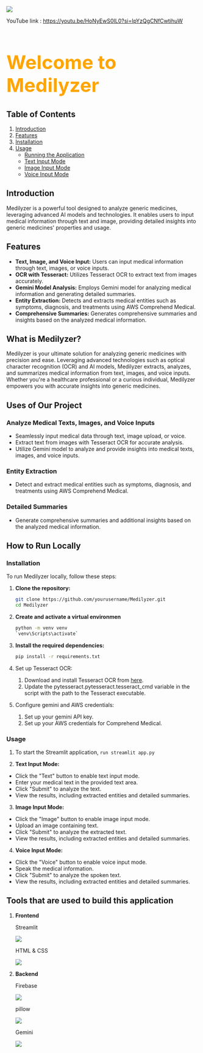 


![](https://github.com/Yashwanth-79/Medilyzer-/blob/e8f15ce79ca384db98f60b9832597d827e25a595/Medilyzer/LOGO%20(1).png)

YouTube link : https://youtu.be/HoNyEwS0IL0?si=IpYzQgCNfCwtihuW

<h1 style="text-align: left; font-size:50px;color: orange;">Welcome to Medilyzer</h1>

## Table of Contents

1. [Introduction](#introduction)
2. [Features](#features)
3. [Installation](#installation)
4. [Usage](#usage)
   - [Running the Application](#running-the-application)
   - [Text Input Mode](#text-input-mode)
   - [Image Input Mode](#image-input-mode)
   - [Voice Input Mode](#voice-input-mode)


## Introduction

Medilyzer is a powerful tool designed to analyze generic medicines, leveraging advanced AI models and technologies. It enables users to input medical information through text and image, providing detailed insights into generic medicines' properties and usage.

## Features

- **Text, Image, and Voice Input:** Users can input medical information through text, images, or voice inputs.
- **OCR with Tesseract:** Utilizes Tesseract OCR to extract text from images accurately.
- **Gemini Model Analysis:** Employs  Gemini model for analyzing medical information and generating detailed summaries.
- **Entity Extraction:** Detects and extracts medical entities such as symptoms, diagnosis, and treatments using AWS Comprehend Medical.
- **Comprehensive Summaries:** Generates comprehensive summaries and insights based on the analyzed medical information.


## What is Medilyzer?

Medilyzer is your ultimate solution for analyzing generic medicines with precision and ease. Leveraging advanced technologies such as optical character recognition (OCR) and AI models, Medilyzer extracts, analyzes, and summarizes medical information from text, images, and voice inputs. Whether you're a healthcare professional or a curious individual, Medilyzer empowers you with accurate insights into generic medicines.

## Uses of Our Project

### Analyze Medical Texts, Images, and Voice Inputs
- Seamlessly input medical data through text, image upload, or voice.
- Extract text from images with Tesseract OCR for accurate analysis.
- Utilize Gemini model to analyze and provide insights into medical texts, images, and voice inputs.

### Entity Extraction
- Detect and extract medical entities such as symptoms, diagnosis, and treatments using AWS Comprehend Medical.

### Detailed Summaries
- Generate comprehensive summaries and additional insights based on the analyzed medical information.

## How to Run Locally

### Installation

To run Medilyzer locally, follow these steps:

1. **Clone the repository:**
   ```sh
   git clone https://github.com/yourusername/Medilyzer.git
   cd Medilyzer
2. **Create and activate a virtual environmen**
   ```sh
   python -m venv venv
   `venv\Scripts\activate`
3. **Install the required dependencies:**
   ```sh
   pip install -r requirements.txt
4. Set up Tesseract OCR:

   1. Download and install Tesseract OCR from [here](https://github.com/tesseract-ocr/tesseract).
   2. Update the pytesseract.pytesseract.tesseract_cmd variable in the script with the path to the Tesseract executable.
5. Configure gemini and AWS credentials:

   1. Set up your gemini API key.
   2. Set up your AWS credentials for Comprehend Medical.

### Usage

1. To start the Streamlit application,
   ```run streamlit app.py ```


2. **Text Input Mode:**

- Click the "Text" button to enable text input mode.
- Enter your medical text in the provided text area.
- Click "Submit" to analyze the text.
- View the results, including extracted entities and detailed summaries.

3. **Image Input Mode:**

- Click the "Image" button to enable image input mode.
- Upload an image containing text.
- Click "Submit" to analyze the extracted text.
- View the results, including extracted entities and detailed summaries.

4. **Voice Input Mode:**

- Click the "Voice" button to enable voice input mode.
- Speak the medical information.
- Click "Submit" to analyze the spoken text.
- View the results, including extracted entities and detailed summaries.

  
   
## Tools that are used to build this application

1. **Frontend**
   
   Streamlit

   ![](https://github.com/amBITion-24/phoenix_wizards/blob/main/Medilyzer%201.0.0/Screenshot%202024-07-07%20132558.png)
    
   HTML & CSS


   ![](https://github.com/amBITion-24/phoenix_wizards/blob/main/Medilyzer%201.0.0/Screenshot%202024-07-07%20125241.png)

1. **Backend**
   
   Firebase

   ![](https://github.com/amBITion-24/phoenix_wizards/blob/main/Medilyzer%201.0.0/Screenshot%202024-07-07%20125139.png)


   pillow

   ![](https://github.com/amBITion-24/phoenix_wizards/blob/main/Medilyzer%201.0.0/Screenshot%202024-07-07%20130110.png)


   Gemini

   ![](https://github.com/amBITion-24/phoenix_wizards/blob/main/Medilyzer%201.0.0/Screenshot%202024-07-07%20142001.png)

   
